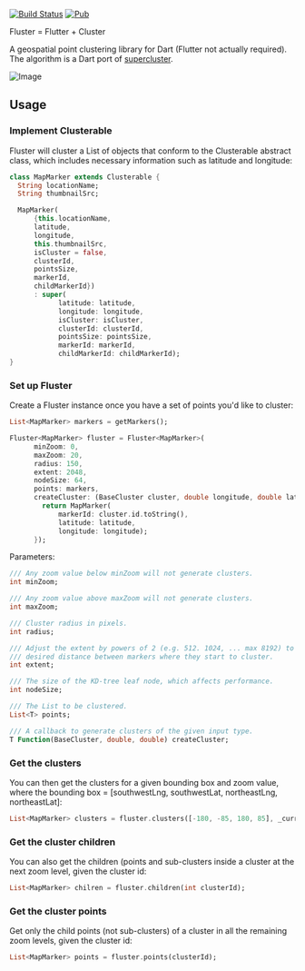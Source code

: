 [![Build Status](https://travis-ci.com/alfonsocejudo/fluster.svg?branch=master)](https://travis-ci.com/alfonsocejudo/fluster)
[![Pub](https://img.shields.io/pub/v/fluster.svg)](https://pub.dev/packages/fluster)

Fluster = Flutter + Cluster

A geospatial point clustering library for Dart (Flutter not actually required).
The algorithm is a Dart port of [supercluster](https://github.com/mapbox/supercluster).

![Image](fluster.gif?raw=true)

## Usage

### Implement Clusterable

Fluster will cluster a List of objects that conform to the Clusterable abstract
class, which includes necessary information such as latitude and longitude:

```dart
class MapMarker extends Clusterable {
  String locationName;
  String thumbnailSrc;

  MapMarker(
      {this.locationName,
      latitude,
      longitude,
      this.thumbnailSrc,
      isCluster = false,
      clusterId,
      pointsSize,
      markerId,
      childMarkerId})
      : super(
            latitude: latitude,
            longitude: longitude,
            isCluster: isCluster,
            clusterId: clusterId,
            pointsSize: pointsSize,
            markerId: markerId,
            childMarkerId: childMarkerId);
}
```

### Set up Fluster

Create a Fluster instance once you have a set of points you'd like to cluster:

```dart
List<MapMarker> markers = getMarkers();

Fluster<MapMarker> fluster = Fluster<MapMarker>(
      minZoom: 0,
      maxZoom: 20,
      radius: 150,
      extent: 2048,
      nodeSize: 64,
      points: markers,
      createCluster: (BaseCluster cluster, double longitude, double latitude) {
        return MapMarker(
            markerId: cluster.id.toString(),
            latitude: latitude,
            longitude: longitude);
      });
```

Parameters:

```dart
/// Any zoom value below minZoom will not generate clusters.
int minZoom;

/// Any zoom value above maxZoom will not generate clusters.
int maxZoom;

/// Cluster radius in pixels.
int radius;

/// Adjust the extent by powers of 2 (e.g. 512. 1024, ... max 8192) to get the
/// desired distance between markers where they start to cluster.
int extent;

/// The size of the KD-tree leaf node, which affects performance.
int nodeSize;

/// The List to be clustered.
List<T> points;

/// A callback to generate clusters of the given input type.
T Function(BaseCluster, double, double) createCluster;
```

### Get the clusters

You can then get the clusters for a given bounding box and zoom value, where the
bounding box = [southwestLng, southwestLat, northeastLng, northeastLat]:

```dart
List<MapMarker> clusters = fluster.clusters([-180, -85, 180, 85], _currentZoom);
```

### Get the cluster children

You can also get the children (points and sub-clusters inside a cluster at the
next zoom level, given the cluster id:

```dart
List<MapMarker> chilren = fluster.children(int clusterId);
```

### Get the cluster points

Get only the child points (not sub-clusters) of a cluster in all the remaining
zoom levels, given the cluster id:

```dart
List<MapMarker> points = fluster.points(clusterId);
```
